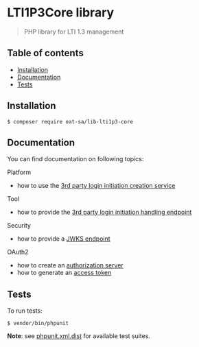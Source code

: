 # LTI1P3Core library

> PHP library for LTI 1.3 management

## Table of contents
- [Installation](#installation)
- [Documentation](#documentation)
- [Tests](#tests)

## Installation

```console
$ composer require oat-sa/lib-lti1p3-core
```

## Documentation

You can find documentation on following topics:

Platform
- how to use the [3rd party login initiation creation service](doc/platform/third_party_initiated_login_creation.md)

Tool
- how to provide the [3rd party login initiation handling endpoint](doc/tool/third_party_initiated_login_handling.md)

Security
- how to provide a [JWKS endpoint](doc/security/jwks.md)

OAuth2

- how to create an [authorization server](doc/oauth2/create_authorization_server.md)
- how to generate an [access token](doc/oauth2/generate_access_token.md)

## Tests

To run tests:

```console
$ vendor/bin/phpunit
```
**Note**: see [phpunit.xml.dist](phpunit.xml.dist) for available test suites.